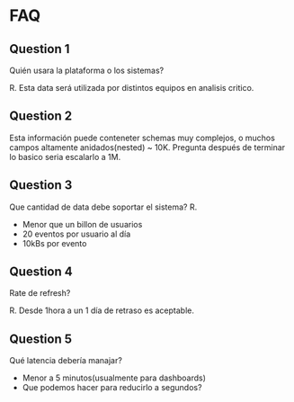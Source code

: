 # FAQ

## Question 1

Quién usara la plataforma o los sistemas?

R. Esta data será utilizada por distintos equipos en analisis critico.

## Question 2

Esta información puede conteneter schemas muy complejos, o muchos campos altamente anidados(nested) ~ 10K.
Pregunta después de terminar lo basico seria escalarlo a 1M.

## Question 3

Que cantidad de data debe soportar el sistema?
R.

- Menor que un billon de usuarios
- 20 eventos por usuario al día
- 10kBs por evento

## Question 4

Rate de refresh?

R. Desde 1hora a un 1 día de retraso es aceptable.

## Question 5 

Qué latencia debería manajar?

- Menor a 5 minutos(usualmente para dashboards)
- Que podemos hacer para reducirlo a segundos?
